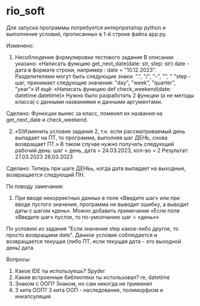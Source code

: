 # rio_soft

Для запуска программы потребуется интерпретатор python и выполнение условий, прописанных в 1-й строке файла app.py.

Изменено:

1.	Несоблюдение формулировки тестового задания
В описании указано:
«Написать функцию get_next_date(date: str, step: str)  date - дата в формате строки, например : date = "10.12.2023". Разделителями могут быть следующие знаки: ".", "/", "-", "\", " "step - шаг, принимает следующие значения: "day", "week", "quarter", "year"»
И ещё: «Написать функцию def check_weekend(date: datetime.datetime)»
Нужно было разработать 2 функции (а не методы класса) с данными названиями и данными аргументами.

Сделано:
Функкции вынес за класс, поменял их названия на get_next_date и check_weekend.

2.	«5)Изменить условие задания 2, т.к. если рассматриваемый день выпадает на ПТ, то программа, выполняя шаг ДЕНЬ, снова возвращает ПТ.»
В таком случае нужно получать следующий рабочий день: шаг = день, дата = 24.03.2023, кол-во = 2
Результат:
27.03.2023
28.03.2023

Сделано:
Теперь при шаге ДЕНЬь, когда дата выпадает на выходные, возвращается следующий ПН.

По поводу замечания:
1.	При вводе некорректных данных в поле «Введите шаг» или при вводе пустого значения, программа не выводит ошибку, а выводит даты с шагом «день». Можно добавить примечание «Если поле «Введите шаг» пустое, то по-умолчанию шаг = «день»»

По условию из задания "Если значение step какое-либо другое, то просто возвращаем date". Данное условие соблюдается и возвращается текущая (либо ПТ, если текущая дата - это выходной день) дата.


Вопросы:
1.	Какое IDE ты используешь?
Spyder
2.	Какие встроенные библиотеки ты использовал?
re, datetime
3.	Знаком с ООП?
Знаком, но сам никогда не применял
4.	3 кита ООП?
3 кита ООП - наследование, полиморфизм и инкапсуляция
